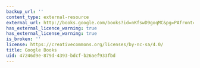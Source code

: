 ```yaml
---
backup_url: ''
content_type: external-resource
external_url: http://books.google.com/books?id=nKfswD9goqMC&pg=PAfrontcover
has_external_licence_warning: true
has_external_license_warning: true
is_broken: ''
license: https://creativecommons.org/licenses/by-nc-sa/4.0/
title: Google Books
uid: 47246d9e-879d-4393-bdcf-b26aef933fbd
---
```

